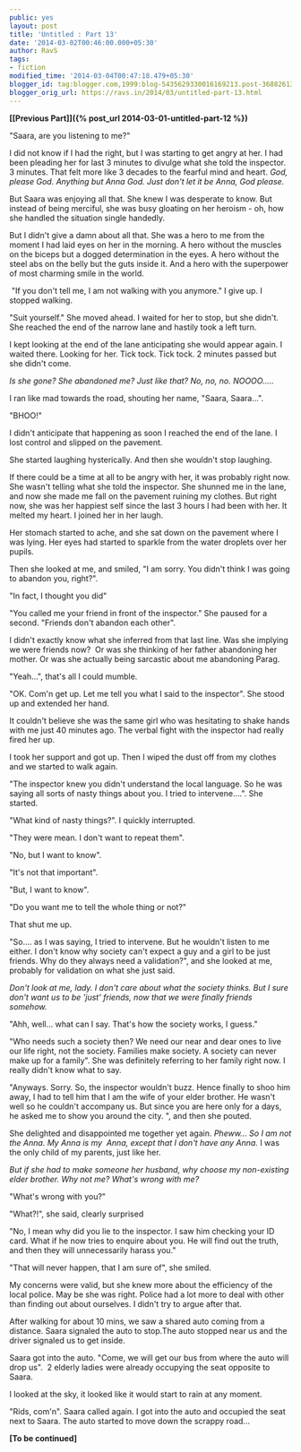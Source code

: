 ```yaml
---
public: yes
layout: post
title: 'Untitled : Part 13'
date: '2014-03-02T00:46:00.000+05:30'
author: RavS
tags:
- fiction
modified_time: '2014-03-04T00:47:18.479+05:30'
blogger_id: tag:blogger.com,1999:blog-5435629330016169213.post-3688261339401575382
blogger_orig_url: https://ravs.in/2014/03/untitled-part-13.html
---
```


**[\[Previous Part\]]({% post_url 2014-03-01-untitled-part-12 %})**

"Saara, are you listening to me?"

I did not know if I had the right, but I was starting to get angry at her. I had been pleading her for last 3 minutes to divulge what she told the inspector. 3 minutes. That felt more like 3 decades to the fearful mind and heart. _God, please God. Anything but Anna God. Just don't let it be Anna, God please._

But Saara was enjoying all that. She knew I was desperate to know. But instead of being merciful, she was busy gloating on her heroism - oh, how she handled the situation single handedly. 

But I didn't give a damn about all that. She was a hero to me from the moment I had laid eyes on her in the morning. A hero without the muscles on the biceps but a dogged determination in the eyes. A hero without the steel abs on the belly but the guts inside it. And a hero with the superpower of most charming smile in the world.

 "If you don't tell me, I am not walking with you anymore." I give up. I stopped walking.

"Suit yourself." She moved ahead. I waited for her to stop, but she didn't. She reached the end of the narrow lane and hastily took a left turn.

I kept looking at the end of the lane anticipating she would appear again. I waited there. Looking for her. Tick tock. Tick tock. 2 minutes passed but she didn't come.

_Is she gone? She abandoned me? Just like that? No, no, no. NOOOO....._ 

I ran like mad towards the road, shouting her name, "Saara, Saara...".

"BHOO!"

I didn't anticipate that happening as soon I reached the end of the lane. I lost control and slipped on the pavement. 

She started laughing hysterically. And then she wouldn't stop laughing. 

If there could be a time at all to be angry with her, it was probably right now. She wasn't telling what she told the inspector. She shunned me in the lane, and now she made me fall on the pavement ruining my clothes. But right now, she was her happiest self since the last 3 hours I had been with her. It melted my heart. I joined her in her laugh.

Her stomach started to ache, and she sat down on the pavement where I was lying. Her eyes had started to sparkle from the water droplets over her pupils. 

Then she looked at me, and smiled, "I am sorry. You didn't think I was going to abandon you, right?".

"In fact, I thought you did"

"You called me your friend in front of the inspector." She paused for a second. "Friends don't abandon each other".

I didn't exactly know what she inferred from that last line. Was she implying we were friends now?  Or was she thinking of her father abandoning her mother. Or was she actually being sarcastic about me abandoning Parag. 

"Yeah...", that's all I could mumble.

"OK. Com'n get up. Let me tell you what I said to the inspector". She stood up and extended her hand. 

It couldn't believe she was the same girl who was hesitating to shake hands with me just 40 minutes ago. The verbal fight with the inspector had really fired her up. 

I took her support and got up. Then I wiped the dust off from my clothes and we started to walk again.

"The inspector knew you didn't understand the local language. So he was saying all sorts of nasty things about you. I tried to intervene....". She started. 

"What kind of nasty things?". I quickly interrupted. 

"They were mean. I don't want to repeat them".

"No, but I want to know".

"It's not that important".

"But, I want to know".

"Do you want me to tell the whole thing or not?"

That shut me up.

"So.... as I was saying, I tried to intervene. But he wouldn't listen to me either. I don't know why society can't expect a guy and a girl to be just friends. Why do they always need a validation?", and she looked at me, probably for validation on what she just said.

_Don't look at me, lady. I don't care about what the society thinks. But I sure don't want us to be 'just' friends, now that we were finally friends somehow._ 

"Ahh, well... what can I say. That's how the society works, I guess."

"Who needs such a society then? We need our near and dear ones to live our life right, not the society. Families make society. A society can never make up for a family". She was definitely referring to her family right now. I really didn't know what to say.

"Anyways. Sorry. So, the inspector wouldn't buzz. Hence finally to shoo him away, I had to tell him that I am the wife of your elder brother. He wasn't well so he couldn't accompany us. But since you are here only for a days, he asked me to show you around the city. ", and then she pouted.

She delighted and disappointed me together yet again. _Pheww... So I am not the Anna. My Anna is my  Anna, except that I don't have any Anna._ I was the only child of my parents, just like her. 

_But if she had to make someone her husband, why choose my non-existing elder brother. Why not me? What's wrong with me?_

"What's wrong with you?"

"What?!", she said, clearly surprised

"No, I mean why did you lie to the inspector. I saw him checking your ID card. What if he now tries to enquire about you. He will find out the truth, and then they will unnecessarily harass you."

"That will never happen, that I am sure of", she smiled.

My concerns were valid, but she knew more about the efficiency of the local police. May be she was right. Police had a lot more to deal with other than finding out about ourselves. I didn't try to argue after that.

After walking for about 10 mins, we saw a shared auto coming from a distance. Saara signaled the auto to stop.The auto stopped near us and the driver signaled us to get inside. 

Saara got into the auto. "Come, we will get our bus from where the auto will drop us".  2 elderly ladies were already occupying the seat opposite to Saara.

I looked at the sky, it looked like it would start to rain at any moment.

"Rids, com'n". Saara called again. I got into the auto and occupied the seat next to Saara. The auto started to move down the scrappy road...

**\[To be continued\]**
